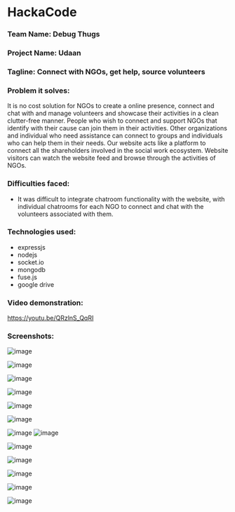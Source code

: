 # HackaCode 

### Team Name: Debug Thugs
### Project Name: Udaan

### Tagline:  Connect with NGOs, get help, source volunteers


### Problem it solves: 
It is no cost solution for NGOs to create a online presence, connect and chat with and manage volunteers and showcase their activities in a clean clutter-free manner. People who wish to connect and support NGOs that identify with their cause can join them in their activities. Other organizations and individual who need assistance can connect to groups and individuals who can help them in their needs. Our website acts like a platform to connect all the shareholders involved in the social work ecosystem. Website visitors can watch the website feed and browse through the activities of NGOs.

### Difficulties faced:
- It was difficult to integrate chatroom functionality with the website, with individual chatrooms for each NGO to connect and chat with the volunteers associated with them.

### Technologies used:
- expressjs
- nodejs
- socket.io
- mongodb
- fuse.js
- google drive


### Video demonstration:
https://youtu.be/QRzlnS_QqRI

### Screenshots:
![image](https://user-images.githubusercontent.com/62465343/128684810-46b3686c-272f-4ce4-9962-308a4ac97d1c.png)

![image](https://user-images.githubusercontent.com/62465343/128684838-efe7b6c0-a2c6-4985-b59d-b75079cff928.png)

![image](https://user-images.githubusercontent.com/62465343/128684868-67f8d444-9555-45d5-bc67-bfe145f4c58e.png)

![image](https://user-images.githubusercontent.com/62465343/128684874-77ee4a8d-cbd8-45ea-a5f5-05b08d0e5e9d.png)

![image](https://user-images.githubusercontent.com/62465343/128684927-0f10304d-5986-40a5-9351-25c0f05939cb.png)

![image](https://user-images.githubusercontent.com/62465343/128684955-e2b5ebf3-d8ca-4533-9ec7-a76570c43386.png)



![image](https://user-images.githubusercontent.com/62465343/128685087-18a9678a-f39a-48c1-b14e-acde381407f2.png)
![image](https://user-images.githubusercontent.com/62465343/128686715-b072542b-19dc-410e-9e75-74adaa21caac.png)





![image](https://user-images.githubusercontent.com/62465343/128684735-c197e8b1-5393-4c3f-9ec2-9c097cc21356.png)

![image](https://user-images.githubusercontent.com/62465343/128684683-07fcbfcf-04af-451b-bdfe-97432172fbb7.png)

![image](https://user-images.githubusercontent.com/62465343/128685164-caf7889d-5767-43c5-b97f-1065558244f6.png)

![image](https://user-images.githubusercontent.com/62465343/128685201-8b9b3fca-4db9-4d60-b6cd-cc2e52d0707a.png)

![image](https://user-images.githubusercontent.com/62465343/128686282-09e8fdd8-a63c-4a33-aeb9-4603a67d9923.png)
